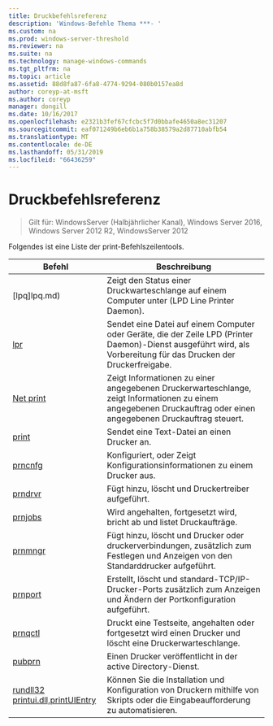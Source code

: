```yaml
---
title: Druckbefehlsreferenz
description: 'Windows-Befehle Thema ***- '
ms.custom: na
ms.prod: windows-server-threshold
ms.reviewer: na
ms.suite: na
ms.technology: manage-windows-commands
ms.tgt_pltfrm: na
ms.topic: article
ms.assetid: 88d8fa87-6fa8-4774-9294-080b0157ea8d
author: coreyp-at-msft
ms.author: coreyp
manager: dongill
ms.date: 10/16/2017
ms.openlocfilehash: e2321b3fef67cfcbc5f7d0bbafe4650a8ec31207
ms.sourcegitcommit: eaf071249b6eb6b1a758b38579a2d87710abfb54
ms.translationtype: MT
ms.contentlocale: de-DE
ms.lasthandoff: 05/31/2019
ms.locfileid: "66436259"
---
```

# <a name="print-command-reference"></a>Druckbefehlsreferenz

>Gilt für: WindowsServer (Halbjährlicher Kanal), Windows Server 2016, Windows Server 2012 R2, WindowsServer 2012

Folgendes ist eine Liste der print-Befehlszeilentools.

|                         Befehl                          |                                                                Beschreibung                                                                 |
|----------------------------------------------------------|--------------------------------------------------------------------------------------------------------------------------------------------|
|                       [lpq]lpq.md)                       |                           Zeigt den Status einer Druckwarteschlange auf einem Computer unter (LPD Line Printer Daemon).                            |
|                      [lpr](lpr.md)                       |      Sendet eine Datei auf einem Computer oder Geräte, die der Zeile LPD (Printer Daemon)-Dienst ausgeführt wird, als Vorbereitung für das Drucken der Druckerfreigabe.       |
|                [Net print](net-print.md)                 | Zeigt Informationen zu einer angegebenen Druckerwarteschlange, zeigt Informationen zu einem angegebenen Druckauftrag oder einen angegebenen Druckauftrag steuert. |
|                    [print](print.md)                     |                                                      Sendet eine Text-Datei an einen Drucker an.                                                       |
|                  [prncnfg](prncnfg.md)                   |                                     Konfiguriert, oder Zeigt Konfigurationsinformationen zu einem Drucker aus.                                      |
|                  [prndrvr](prndrvr.md)                   |                                                 Fügt hinzu, löscht und Druckertreiber aufgeführt.                                                  |
|                  [prnjobs](prnjobs.md)                   |                                              Wird angehalten, fortgesetzt wird, bricht ab und listet Druckaufträge.                                               |
|                  [prnmngr](prnmngr.md)                   |            Fügt hinzu, löscht und Drucker oder druckerverbindungen, zusätzlich zum Festlegen und Anzeigen von den Standarddrucker aufgeführt.            |
|                  [prnport](prnport.md)                   |           Erstellt, löscht und standard-TCP/IP-Drucker-Ports zusätzlich zum Anzeigen und Ändern der Portkonfiguration aufgeführt.            |
|                  [prnqctl](prnqctl.md)                   |                                Druckt eine Testseite, angehalten oder fortgesetzt wird einen Drucker und löscht eine Druckerwarteschlange.                                |
|                   [pubprn](pubprn.md)                    |                                       Einen Drucker veröffentlicht in der active Directory-Dienst.                                       |
| [rundll32 printui.dll,printUIEntry](rundll32-printui.md) |                Können Sie die Installation und Konfiguration von Druckern mithilfe von Skripts oder die Eingabeaufforderung zu automatisieren.                 |

